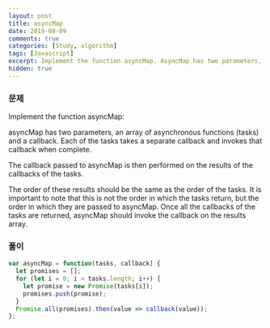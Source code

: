 ```yaml
---
layout: post
title: asyncMap
date: 2019-08-09
comments: true
categories: [Study, algorithm]
tags: [Javascript]
excerpt: Implement the function asyncMap. AsyncMap has two parameters, an array of asynchronous functions (tasks) and a callback.
hidden: true
---
```


### 문제

Implement the function asyncMap:

asyncMap has two parameters, an array of asynchronous functions (tasks) and a callback.
Each of the tasks takes a separate callback and invokes that callback when complete.

The callback passed to asyncMap is then performed on the results of the callbacks of the tasks.

The order of these results should be the same as the order of the tasks.
It is important to note that this is not the order in which the tasks return, but the order in which they are passed to asyncMap.
Once all the callbacks of the tasks are returned, asyncMap should invoke the callback on the results array.

### 풀이

```javascript
var asyncMap = function(tasks, callback) {
  let promises = [];
  for (let i = 0; i < tasks.length; i++) {
    let promise = new Promise(tasks[i]);
    promises.push(promise);
  }
  Promise.all(promises).then(value => callback(value));
};
```
